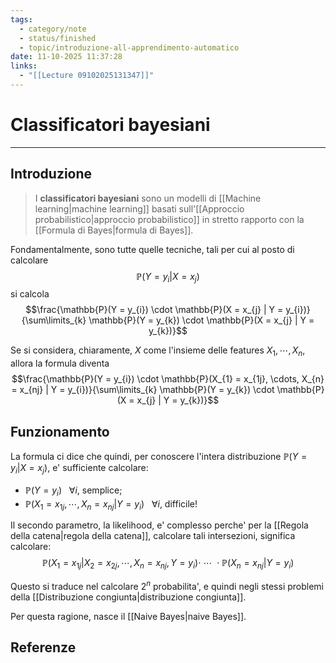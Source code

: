 ```yaml
---
tags:
  - category/note
  - status/finished
  - topic/introduzione-all-apprendimento-automatico
date: 11-10-2025 11:37:28
links:
  - "[[Lecture 09102025131347]]"
---
```

# Classificatori bayesiani
---
## Introduzione
> I **classificatori bayesiani** sono un modelli di [[Machine learning|machine learning]] basati sull'[[Approccio probabilistico|approccio probabilistico]] in stretto rapporto con la [[Formula di Bayes|formula di Bayes]].

Fondamentalmente, sono tutte quelle tecniche, tali per cui al posto di calcolare
$$\mathbb{P}(Y = y_{i} | X = x_{j})$$
si calcola
$$\frac{\mathbb{P}(Y = y_{i}) \cdot \mathbb{P}(X = x_{j} | Y = y_{i})}{\sum\limits_{k} \mathbb{P}(Y = y_{k}) \cdot \mathbb{P}(X = x_{j} | Y = y_{k})}$$

Se si considera, chiaramente, $X$ come l'insieme delle features $X_{1}, \cdots, X_{n}$, allora la formula diventa
$$\frac{\mathbb{P}(Y = y_{i}) \cdot \mathbb{P}(X_{1} = x_{1j}, \cdots, X_{n} = x_{nj} | Y = y_{i})}{\sum\limits_{k} \mathbb{P}(Y = y_{k}) \cdot \mathbb{P}(X = x_{j} | Y = y_{k})}$$

## Funzionamento
La formula ci dice che quindi, per conoscere l'intera distribuzione $\mathbb{P}(Y = y_{i} | X = x_{j})$, e' sufficiente calcolare:
- $\mathbb{P}(Y = y_{i}) \ \ \ \forall i$, semplice;
- $\mathbb{P}(X_{1} = x_{1j}, \cdots, X_{n} = x_{nj} | Y = y_{i}) \ \ \ \forall i$, difficile!

Il secondo parametro, la likelihood, e' complesso perche' per la [[Regola della catena|regola della catena]], calcolare tali intersezioni, significa calcolare:
$$\mathbb{P}(X_{1}=x_{1j} | X_{2}=x_{2j}, \cdots, X_{n}=x_{nj}, Y=y_{i}) \cdot \ \cdots \ \cdot \mathbb{P}(X_{n}=x_{nj} | Y=y_{i})$$

Questo si traduce nel calcolare $2^{n}$ probabilita', e quindi negli stessi problemi della [[Distribuzione congiunta|distribuzione congiunta]].

Per questa ragione, nasce il [[Naive Bayes|naive Bayes]].

## Referenze